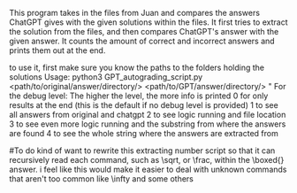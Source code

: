 This program takes in the files from Juan and compares the answers ChatGPT gives with the given solutions within the files. It first tries to extract the solution
from the files, and then compares ChatGPT's answer with the given answer. It counts the amount of correct and incorrect answers and prints them out at the end.

to use it, first make sure you know the paths to the folders holding the solutions
Usage: python3 GPT_autograding_script.py <path/to/original/answer/directory/> <path/to/GPT/answer/directory/> <debug level>"
For the debug level:
    The higher the level, the more info is printed
        0 for only results at the end (this is the default if no debug level is provided)
        1 to see all answers from original and chatgpt
        2 to see logic running and file location
        3 to see even more logic running and the substring from where the answers are found
        4 to see the whole string where the answers are extracted from

#To do
kind of want to rewrite this extracting number script so that it can recursively read each command, such as \sqrt, or \frac,  within the \boxed{} answer.
i feel like this would make it easier to deal with unknown commands that aren't too common like \infty and some others